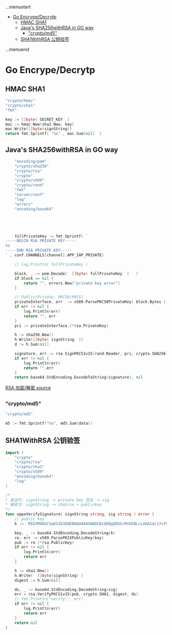 ...menustart

- [Go Encrype/Decrytp](#a11036bc4335f8906456a2d883026810)
    - [HMAC SHA1](#37974fcc45ff56bd96019b499affde1b)
    - [Java's SHA256withRSA in GO way](#2aab9f8f7b040df1b0b94142b2d0a157)
        - ["crypto/md5"](#e825ff9cfb339d337f0bd935d0df0a14)
    - [SHA1WithRSA 公钥验签](#445d8588e7c1da8fc65aa336369ad632)

...menuend


<h2 id="a11036bc4335f8906456a2d883026810"></h2>


# Go Encrype/Decrytp

<h2 id="37974fcc45ff56bd96019b499affde1b"></h2>


## HMAC SHA1

```go
"crypto/hmac"
"crypto/sha1"
"fmt"

key := []byte( SECRET_KEY  )
mac := hmac.New(sha1.New, key)
mac.Write([]byte(signString))
return fmt.Sprintf( "%x" , mac.Sum(nil)  )
```


<h2 id="2aab9f8f7b040df1b0b94142b2d0a157"></h2>


## Java's SHA256withRSA in GO way

```go
    "encoding/pem"
    "crypto/sha256"
    "crypto/rsa"
    "crypto"
    "crypto/x509"
    "crypto/rand"
    "fmt"
    "server/conf"
    "log"
    "errors"
    "encoding/base64"





    fullPrivateKey := fmt.Sprintf( `
-----BEGIN RSA PRIVATE KEY-----
%s
-----END RSA PRIVATE KEY-----
` , conf.CHANNELS[channel].APP_IAP_PRIVATE)

    // log.Println( fullPrivateKey )

    block, _ := pem.Decode(  []byte( fullPrivateKey  )   )
    if block == nil {
        return "", errors.New("private key error")
    }

    // Public/Private, PKCS8/PKCS1
    privateInterface, err  := x509.ParsePKCS8PrivateKey( block.Bytes )
    if err != nil {
        log.Println(err)
        return "", err
    }
    pri := privateInterface.(*rsa.PrivateKey)

    h := sha256.New()
    h.Write([]byte( signString  ))
    d := h.Sum(nil)

    signature, err := rsa.SignPKCS1v15(rand.Reader, pri, crypto.SHA256, d)
    if err != nil {
        log.Println(err)
        return "",err
    }
    return base64.StdEncoding.EncodeToString(signature), nil
```

[RSA 加密/解密 source](https://github.com/polaris1119/myblog_article_code/blob/master/rsa/rsa.go)


<h2 id="e825ff9cfb339d337f0bd935d0df0a14"></h2>


### "crypto/md5"

```go
"crypto/md5"

m5 := fmt.Sprintf("%x", md5.Sum(data))
```

<h2 id="445d8588e7c1da8fc65aa336369ad632"></h2>


## SHA1WithRSA 公钥验签

```go
import (
	"crypto"
	"crypto/rsa"
	"crypto/sha1"
	"crypto/x509"
	"encoding/base64"
	"log"
)

/*
* 发送方: signString -> private key 签名 -> sig
* 接收方: signString -> sha1rsa + publickey 
*/
func oppoVerifySignature( signString string, sig string ) error {
    // public key
    k := `MIGfMA0GCSqGSIb3DQEBAQUAA4GNADCBiQKBgQDXX/MsKEBLcLeKA1d/i7ufG1qsqS97xFkIRSeX3TwmHic843AfVrzoh2pZUeOvK9ZLZQpHSM7DoHMYDGD1273+FvZXYpf5LiFtecfxko/Cku16zy6WAeCYVFjjlveBhwPmPCIk+qDRYeiIW05QE2XK+CuDnJ7sxxXIJSSgD3Jo5wIDAQAB`

    key, _ := base64.StdEncoding.DecodeString(k)
    re, err := x509.ParsePKIXPublicKey(key)
    pub := re.(*rsa.PublicKey)
    if err != nil {
        log.Println(err)
        return err
    }

    h := sha1.New()
    h.Write(  []byte(signString) )
    digest := h.Sum(nil)

    ds, _ := base64.StdEncoding.DecodeString(sig)
    err = rsa.VerifyPKCS1v15(pub, crypto.SHA1, digest, ds)
    // fmt.Println("verify:", err)
    if err != nil {
        log.Println(err)
        return err
    }
    return nil
}
```



